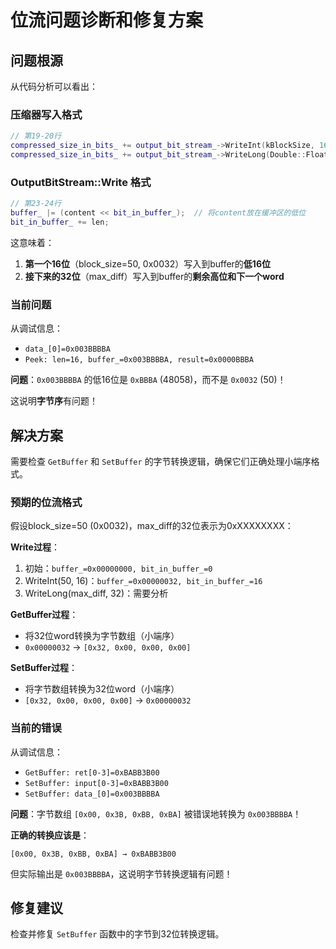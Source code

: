 # 位流问题诊断和修复方案

## 问题根源

从代码分析可以看出：

### 压缩器写入格式
```cpp
// 第19-20行
compressed_size_in_bits_ += output_bit_stream_->WriteInt(kBlockSize, 16);  // 写入16位block_size
compressed_size_in_bits_ += output_bit_stream_->WriteLong(Double::FloatToLongBits(kMaxDiff), 32);  // 写入32位max_diff
```

### OutputBitStream::Write 格式
```cpp
// 第23-24行
buffer_ |= (content << bit_in_buffer_);  // 将content放在缓冲区的低位
bit_in_buffer_ += len;
```

这意味着：
1. **第一个16位**（block_size=50, 0x0032）写入到buffer的**低16位**
2. **接下来的32位**（max_diff）写入到buffer的**剩余高位和下一个word**

### 当前问题

从调试信息：
- `data_[0]=0x003BBBBA`
- `Peek: len=16, buffer_=0x003BBBBA, result=0x0000BBBA`

**问题**：`0x003BBBBA` 的低16位是 `0xBBBA` (48058)，而不是 `0x0032` (50)！

这说明**字节序**有问题！

## 解决方案

需要检查 `GetBuffer` 和 `SetBuffer` 的字节转换逻辑，确保它们正确处理小端序格式。

### 预期的位流格式

假设block_size=50 (0x0032)，max_diff的32位表示为0xXXXXXXXX：

**Write过程**：
1. 初始：`buffer_=0x00000000, bit_in_buffer_=0`
2. WriteInt(50, 16)：`buffer_=0x00000032, bit_in_buffer_=16`
3. WriteLong(max_diff, 32)：需要分析

**GetBuffer过程**：
- 将32位word转换为字节数组（小端序）
- `0x00000032` → `[0x32, 0x00, 0x00, 0x00]`

**SetBuffer过程**：
- 将字节数组转换为32位word（小端序）
- `[0x32, 0x00, 0x00, 0x00]` → `0x00000032`

### 当前的错误

从调试信息：
- `GetBuffer: ret[0-3]=0xBABB3B00`
- `SetBuffer: input[0-3]=0xBABB3B00`
- `SetBuffer: data_[0]=0x003BBBBA`

**问题**：字节数组 `[0x00, 0x3B, 0xBB, 0xBA]` 被错误地转换为 `0x003BBBBA`！

**正确的转换应该是**：
```
[0x00, 0x3B, 0xBB, 0xBA] → 0xBABB3B00
```

但实际输出是 `0x003BBBBA`，这说明字节转换逻辑有问题！

## 修复建议

检查并修复 `SetBuffer` 函数中的字节到32位转换逻辑。

